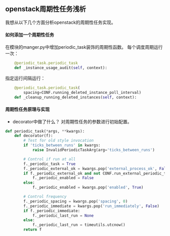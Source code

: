 openstack周期性任务浅析
------
我想从以下几个方面分析openstack的周期性任务实现。  
####  如何添加一个周期性任务  
在模块的manger.py中增加periodic_task装饰的周期性函数。
每个调度周期运行一次：
```python
    @periodic_task.periodic_task
    def _instance_usage_audit(self, context):
```
指定运行间隔运行：
```python
    @periodic_task.periodic_task(
        spacing=CONF.running_deleted_instance_poll_interval)
    def _cleanup_running_deleted_instances(self, context):
```
####  周期性任务原理与实现  
+ decorator中做了什么？
对周期性任务的参数进行初始配置。
```python
def periodic_task(*args, **kwargs):
    def decorator(f):
        # Test for old style invocation
        if 'ticks_between_runs' in kwargs:
            raise InvalidPeriodicTaskArg(arg='ticks_between_runs')

        # Control if run at all
        f._periodic_task = True
        f._periodic_external_ok = kwargs.pop('external_process_ok', False)
        if f._periodic_external_ok and not CONF.run_external_periodic_tasks:
            f._periodic_enabled = False
        else:
            f._periodic_enabled = kwargs.pop('enabled', True)

        # Control frequency
        f._periodic_spacing = kwargs.pop('spacing', 0)
        f._periodic_immediate = kwargs.pop('run_immediately', False)
        if f._periodic_immediate:
            f._periodic_last_run = None
        else:
            f._periodic_last_run = timeutils.utcnow()
        return f
```
